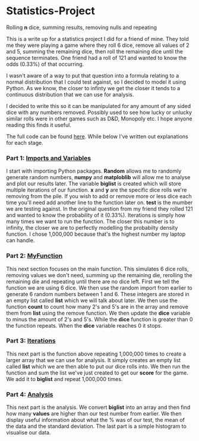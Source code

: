 # Statistics-Project
Rolling **n** dice, summing results, removing nulls and repeating

This is a write up for a statistics project I did for a friend of mine. They told me they were playing a game where they roll 6 dice, remove all values of 2 and 5, summing the remaining dice, then roll the remaining dice until the sequence terminates. One friend had a roll of 121 and wanted to know the odds (0.33%) of that occurring.

I wasn't aware of a way to put that question into a formula relating to a normal distribution that I could test against, so I decided to model it using Python. As we know, the closer to infinty we get the closer it tends to a continuous distribution that we can use for analysis. 

I decided to write this so it can be manipulated for any amount of any sided dice with any numbers removed. Possibly used to see how lucky or unlucky similar rolls were in other games such as D&D, Monopoly etc. I hope anyone reading this finds it useful. 

The full code can be found [here](https://github.com/DanielCourtnage/Statistics-Project/blob/main/Code.python). While below I've written out explanations for each stage.


### Part 1: [Imports and Variables](https://github.com/DanielCourtnage/Statistics-Project/blob/main/Imports%20and%20Variable.py)
I start with importing Python packages. **Random** allows me to randomly generate random numbers, **numpy** and **matploblib** will allow me to analyse and plot our results later. The variable **biglist** is created which will store multiple iterations of our function. **x** and **y** are the specific dice rolls we're removing from the pile. If you wish to add or remove more or less dice each time you'll need add another line to the function later on. **test** is the mumber we are testing against. In the original question from my friend they rolled 121 and wanted to know the probability of it (0.33%). Iterations is simply how many times we want to run the function. The closer this number is to infinity, the closer we are to perfectly modelling the probabilty density function. I chose 1,000,000 because that's the highest number my laptop can handle. 

### Part 2: [MyFunction](https://github.com/DanielCourtnage/Statistics-Project/blob/main/MyFunction.py)
This next section focuses on the main function. This simulates 6 dice rolls, removing values we don't need, summing up the remaining die, rerolling the remaining die and repeating until there are no dice left. First we tell the function we are using 6 dice. We then use the random import from earlier to generate 6 random numbers between 1 and 6. These integers are stored in an empty list called **list** which we will talk about later. We then use the function **count** to count how many 2's and 5's are in the array and remove them from **list** using the remove function. We then update the **dice** variable to minus the amount of 2's and 5's. While the **dice** function is greater than 0 the function repeats. When the **dice** variable reaches 0 it stops.

### Part 3: [Iterations](https://github.com/DanielCourtnage/Statistics-Project/blob/main/Iterations.py)
This next part is the function above repeating 1,000,000 times to create a larger array that we can use for analysis. It simply creates an empty list called **list** which we are then able to put our dice rolls into. We then run the function and sum the list we've just created to get our **score** for the game. We add it to **biglist** and repeat 1,000,000 times. 

### Part 4: [Analysis](https://github.com/DanielCourtnage/Statistics-Project/blob/main/Analysis.py)
This next part is the analysis. We convert **biglist** into an array and then find how many **values** are higher than our test number from earlier. We then display useful information about what the % was of our test, the mean of the data and the standard deviation. The last part is a simple histogram to visualise our data.
